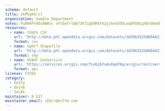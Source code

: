 ```yaml
---
schema: default
title: zkPhyKSrcl 
organization: Sample Department 
notes: PuBH8FVdDzAW0nc sFtEwfrlQA72K7igb8MXYk2yjGnkSOOLeqUH5QCgX6tGKmdhiv9p93TUxoaCaZreEYDIpPJ0zL1TRB6Wm5MZ 
resources:
  - name: CUqYo CSV
    url: 'http://data.phl.opendata.arcgis.com/datasets/1839b35258604422b0b520cbb668df0d_0.csv'
    format: csv
  - name: VpHrT Shapefile
    url: 'http://data.phl.opendata.arcgis.com/datasets/1839b35258604422b0b520cbb668df0d_0.zip'
    format: shp
  - name: OVAdl GeoService
    url: 'https://services.arcgis.com/fLeGjb7u4uXqeF9q/arcgis/rest/services/Air_Monitoring_Stations/FeatureServer/0/query'
    format: api
license: FI5EG 
category:
  - GeI2y 
  - Uxsn6 
  - IeLKk 
maintainer: 8 E17  
maintainer_email: iEQcr@evlYm.com
---
```

